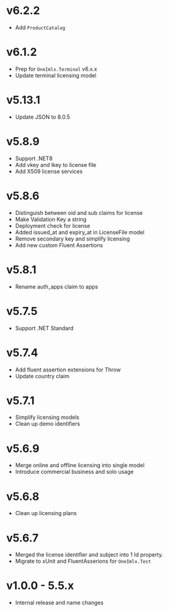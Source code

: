 # v6.2.2
- Add `ProductCatalog`

# v6.1.2
- Prep for `OneImlx.Terminal` v6.x.x
- Update terminal licensing model

# v5.13.1
- Update JSON to 8.0.5

# v5.8.9
- Support .NET8
- Add vkey and lkey to license file
- Add X509 license services

# v5.8.6
- Distinguish between oid and sub claims for license
- Make Validation Key a string
- Deployment check for license
- Added issued_at and expiry_at in LicenseFile model
- Remove secondary key and simplify licensing
- Add new custom Fluent Assertions

# v5.8.1
- Rename auth_apps claim to apps

# v5.7.5
- Support .NET Standard

# v5.7.4
- Add fluent assertion extensions for Throw
- Update country claim

# v5.7.1
- Simplify licensing models
- Clean up demo identifiers

# v5.6.9
- Merge online and offline licensing into single model
- Introduce commercial business and solo usage

# v5.6.8
- Clean up licensing plans

# v5.6.7
- Merged the license identifier and subject into 1 Id property.
- Migrate to xUnit and FluentAsserions for `OneImlx.Test`

# v1.0.0 - 5.5.x
- Internal release and name changes

